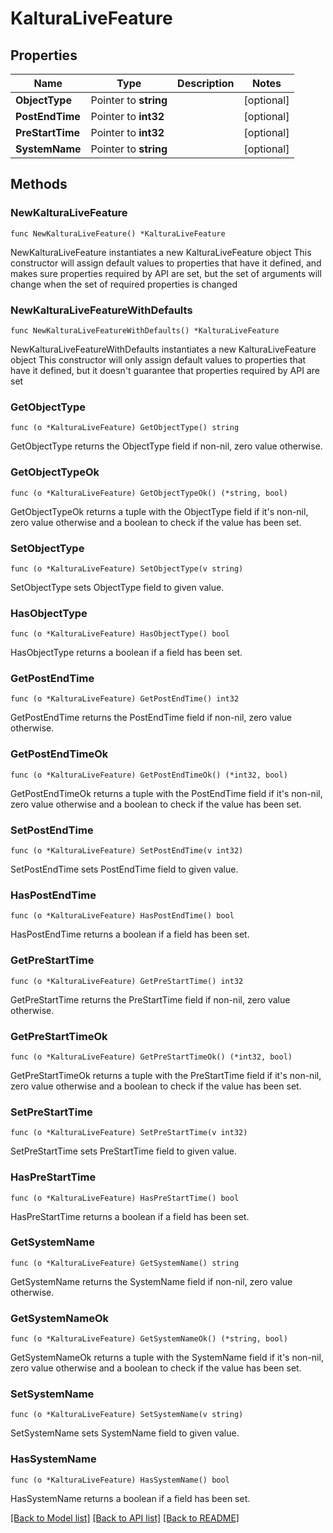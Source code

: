 # KalturaLiveFeature

## Properties

Name | Type | Description | Notes
------------ | ------------- | ------------- | -------------
**ObjectType** | Pointer to **string** |  | [optional] 
**PostEndTime** | Pointer to **int32** |  | [optional] 
**PreStartTime** | Pointer to **int32** |  | [optional] 
**SystemName** | Pointer to **string** |  | [optional] 

## Methods

### NewKalturaLiveFeature

`func NewKalturaLiveFeature() *KalturaLiveFeature`

NewKalturaLiveFeature instantiates a new KalturaLiveFeature object
This constructor will assign default values to properties that have it defined,
and makes sure properties required by API are set, but the set of arguments
will change when the set of required properties is changed

### NewKalturaLiveFeatureWithDefaults

`func NewKalturaLiveFeatureWithDefaults() *KalturaLiveFeature`

NewKalturaLiveFeatureWithDefaults instantiates a new KalturaLiveFeature object
This constructor will only assign default values to properties that have it defined,
but it doesn't guarantee that properties required by API are set

### GetObjectType

`func (o *KalturaLiveFeature) GetObjectType() string`

GetObjectType returns the ObjectType field if non-nil, zero value otherwise.

### GetObjectTypeOk

`func (o *KalturaLiveFeature) GetObjectTypeOk() (*string, bool)`

GetObjectTypeOk returns a tuple with the ObjectType field if it's non-nil, zero value otherwise
and a boolean to check if the value has been set.

### SetObjectType

`func (o *KalturaLiveFeature) SetObjectType(v string)`

SetObjectType sets ObjectType field to given value.

### HasObjectType

`func (o *KalturaLiveFeature) HasObjectType() bool`

HasObjectType returns a boolean if a field has been set.

### GetPostEndTime

`func (o *KalturaLiveFeature) GetPostEndTime() int32`

GetPostEndTime returns the PostEndTime field if non-nil, zero value otherwise.

### GetPostEndTimeOk

`func (o *KalturaLiveFeature) GetPostEndTimeOk() (*int32, bool)`

GetPostEndTimeOk returns a tuple with the PostEndTime field if it's non-nil, zero value otherwise
and a boolean to check if the value has been set.

### SetPostEndTime

`func (o *KalturaLiveFeature) SetPostEndTime(v int32)`

SetPostEndTime sets PostEndTime field to given value.

### HasPostEndTime

`func (o *KalturaLiveFeature) HasPostEndTime() bool`

HasPostEndTime returns a boolean if a field has been set.

### GetPreStartTime

`func (o *KalturaLiveFeature) GetPreStartTime() int32`

GetPreStartTime returns the PreStartTime field if non-nil, zero value otherwise.

### GetPreStartTimeOk

`func (o *KalturaLiveFeature) GetPreStartTimeOk() (*int32, bool)`

GetPreStartTimeOk returns a tuple with the PreStartTime field if it's non-nil, zero value otherwise
and a boolean to check if the value has been set.

### SetPreStartTime

`func (o *KalturaLiveFeature) SetPreStartTime(v int32)`

SetPreStartTime sets PreStartTime field to given value.

### HasPreStartTime

`func (o *KalturaLiveFeature) HasPreStartTime() bool`

HasPreStartTime returns a boolean if a field has been set.

### GetSystemName

`func (o *KalturaLiveFeature) GetSystemName() string`

GetSystemName returns the SystemName field if non-nil, zero value otherwise.

### GetSystemNameOk

`func (o *KalturaLiveFeature) GetSystemNameOk() (*string, bool)`

GetSystemNameOk returns a tuple with the SystemName field if it's non-nil, zero value otherwise
and a boolean to check if the value has been set.

### SetSystemName

`func (o *KalturaLiveFeature) SetSystemName(v string)`

SetSystemName sets SystemName field to given value.

### HasSystemName

`func (o *KalturaLiveFeature) HasSystemName() bool`

HasSystemName returns a boolean if a field has been set.


[[Back to Model list]](../README.md#documentation-for-models) [[Back to API list]](../README.md#documentation-for-api-endpoints) [[Back to README]](../README.md)


